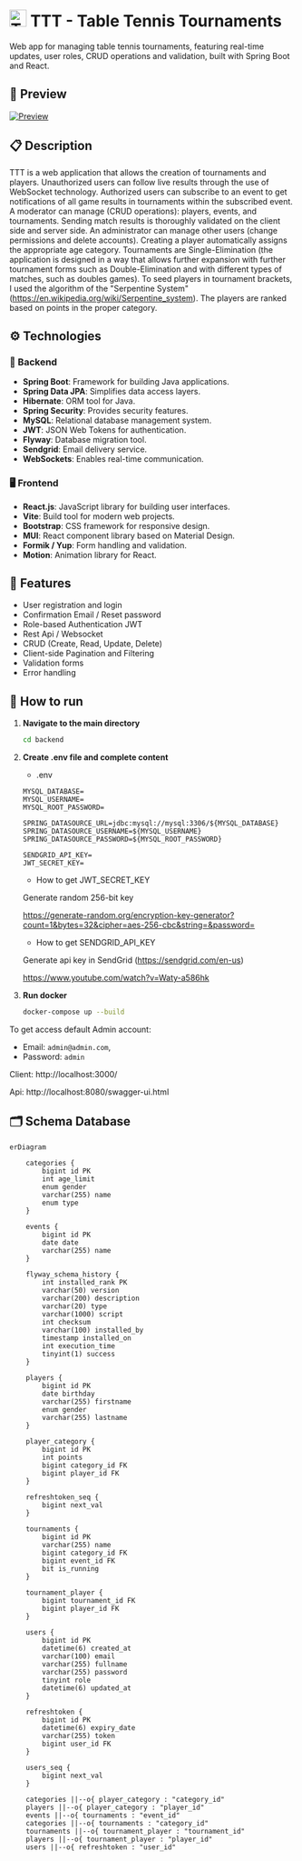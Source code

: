 # <img src="./assets/your-icon.svg" alt="Table Tennis Icon" width="30" />  TTT - Table Tennis Tournaments

Web app for managing table tennis tournaments, featuring real-time updates, user roles, CRUD operations and validation, built with Spring Boot and React.

## 🎥 Preview

[![Preview](https://img.youtube.com/vi/NyZq1Duw8SI/0.jpg)](https://www.youtube.com/watch?v=NyZq1Duw8SI)

## 📋 Description

TTT is a web application that allows the creation of tournaments and players. Unauthorized users can follow live results through the use of WebSocket technology. Authorized users can subscribe to an event to get notifications of all game results in tournaments within the subscribed event. A moderator can manage (CRUD operations): players, events, and tournaments. Sending match results is thoroughly validated on the client side and server side. An administrator can manage other users (change permissions and delete accounts). Creating a player automatically assigns the appropriate age category. Tournaments are Single-Elimination (the application is designed in a way that allows further expansion with further tournament forms such as Double-Elimination and with different types of matches, such as doubles games). To seed players in tournament brackets, I used the algorithm of the "Serpentine System"(https://en.wikipedia.org/wiki/Serpentine_system). The players are ranked based on points in the proper category.


## ⚙️ Technologies


### 🔧 Backend
- **Spring Boot**: Framework for building Java applications.
- **Spring Data JPA**: Simplifies data access layers.
- **Hibernate**: ORM tool for Java.
- **Spring Security**: Provides security features.
- **MySQL**: Relational database management system.
- **JWT**: JSON Web Tokens for authentication.
- **Flyway**: Database migration tool.
- **Sendgrid**: Email delivery service.
- **WebSockets**: Enables real-time communication.

### 🖥️ Frontend
- **React.js**: JavaScript library for building user interfaces.
- **Vite**: Build tool for modern web projects.
- **Bootstrap**: CSS framework for responsive design.
- **MUI**: React component library based on Material Design.
- **Formik / Yup**: Form handling and validation.
- **Motion**: Animation library for React.

## 🌟 Features
- User registration and login
- Confirmation Email / Reset password
- Role-based Authentication JWT
- Rest Api / Websocket
- CRUD (Create, Read, Update, Delete) 
- Client-side Pagination and Filtering
- Validation forms
- Error handling

## 🚀 How to run


1. **Navigate to the main directory**
    ```bash
    cd backend
    ```

2. **Create .env file and complete content**

   - .env
   
    ```
    MYSQL_DATABASE=
    MYSQL_USERNAME=
    MYSQL_ROOT_PASSWORD=
    
    SPRING_DATASOURCE_URL=jdbc:mysql://mysql:3306/${MYSQL_DATABASE}
    SPRING_DATASOURCE_USERNAME=${MYSQL_USERNAME}
    SPRING_DATASOURCE_PASSWORD=${MYSQL_ROOT_PASSWORD}
    
    SENDGRID_API_KEY=
    JWT_SECRET_KEY=
    ```

    -  How to get JWT_SECRET_KEY
  
   Generate random 256-bit key

   https://generate-random.org/encryption-key-generator?count=1&bytes=32&cipher=aes-256-cbc&string=&password=    

   - How to get SENDGRID_API_KEY

   Generate api key in SendGrid (https://sendgrid.com/en-us)

   https://www.youtube.com/watch?v=Waty-a586hk

3. **Run docker**

    ```bash
    docker-compose up --build
    ```
   
To get access default Admin account:
- Email: `admin@admin.com`, 
- Password: `admin`

Client: http://localhost:3000/

Api: http://localhost:8080/swagger-ui.html


## 🗂️ Schema Database

```mermaid
erDiagram

    categories {
        bigint id PK
        int age_limit
        enum gender
        varchar(255) name
        enum type
    }

    events {
        bigint id PK
        date date
        varchar(255) name
    }

    flyway_schema_history {
        int installed_rank PK
        varchar(50) version
        varchar(200) description
        varchar(20) type
        varchar(1000) script
        int checksum
        varchar(100) installed_by
        timestamp installed_on
        int execution_time
        tinyint(1) success
    }

    players {
        bigint id PK
        date birthday
        varchar(255) firstname
        enum gender
        varchar(255) lastname
    }

    player_category {
        bigint id PK
        int points
        bigint category_id FK
        bigint player_id FK
    }

    refreshtoken_seq {
        bigint next_val
    }

    tournaments {
        bigint id PK
        varchar(255) name
        bigint category_id FK
        bigint event_id FK
        bit is_running
    }

    tournament_player {
        bigint tournament_id FK
        bigint player_id FK
    }

    users {
        bigint id PK
        datetime(6) created_at
        varchar(100) email
        varchar(255) fullname
        varchar(255) password
        tinyint role
        datetime(6) updated_at
    }

    refreshtoken {
        bigint id PK
        datetime(6) expiry_date
        varchar(255) token
        bigint user_id FK
    }

    users_seq {
        bigint next_val
    }

    categories ||--o{ player_category : "category_id"
    players ||--o{ player_category : "player_id"
    events ||--o{ tournaments : "event_id"
    categories ||--o{ tournaments : "category_id"
    tournaments ||--o{ tournament_player : "tournament_id"
    players ||--o{ tournament_player : "player_id"
    users ||--o{ refreshtoken : "user_id"
```


